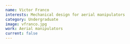 ```yaml
---
name: Victor Franco
interests: Mechanical design for aerial manipulators 
category: Undergraduate
image: vfranco.jpg
work: Aerial manipulators
current: false
---
```


